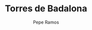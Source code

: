 ---
layout: ../../layouts/ImgLayout.astro
title: "Torres de Badalona"
pubDate: 2022-07-01
description: "Canon EOS RP RF24-105mm F4-7.1 IS STM"
author: "Pepe Ramos"
name: "/bcn/img14.webp"
nextImg: "/bcn/img15.webp"
alt: "Plaça de Jacint Verdaguer "
galeria: "barcelona"
prev: "img13"
next: "img15"
---